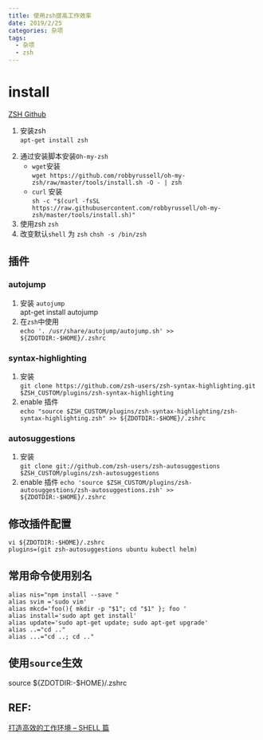 ```yaml
---
title: 使用zsh提高工作效率
date: 2019/2/25
categories: 杂项
tags: 
  - 杂项
  - zsh
---
```

# install 
[ZSH Github](https://github.com/robbyrussell/oh-my-zsh)
1. 安装zsh  
   `apt-get install zsh`
<!--more--> 
2. 通过安装脚本安装`Oh-my-zsh`
   - `wget`安装  
   `wget https://github.com/robbyrussell/oh-my-zsh/raw/master/tools/install.sh -O - | zsh`
   - `curl` 安装  
     `sh -c "$(curl -fsSL https://raw.githubusercontent.com/robbyrussell/oh-my-zsh/master/tools/install.sh)"`
3. 使用zsh `zsh`
4. 改变默认`shell` 为 `zsh` `chsh -s /bin/zsh`
## 插件
### autojump
1. 安装 `autojump`  
   apt-get install autojump
2. 在`zsh`中使用  
   `echo '. /usr/share/autojump/autojump.sh' >> ${ZDOTDIR:-$HOME}/.zshrc`
### syntax-highlighting
1. 安装  
`git clone https://github.com/zsh-users/zsh-syntax-highlighting.git $ZSH_CUSTOM/plugins/zsh-syntax-highlighting`
2. enable 插件  
   `echo "source $ZSH_CUSTOM/plugins/zsh-syntax-highlighting/zsh-syntax-highlighting.zsh" >> ${ZDOTDIR:-$HOME}/.zshrc`
### autosuggestions
1. 安装  
`git clone git://github.com/zsh-users/zsh-autosuggestions $ZSH_CUSTOM/plugins/zsh-autosuggestions`
2. enable 插件 
`echo 'source $ZSH_CUSTOM/plugins/zsh-autosuggestions/zsh-autosuggestions.zsh' >> ${ZDOTDIR:-$HOME}/.zshrc`

## 修改插件配置
```
vi ${ZDOTDIR:-$HOME}/.zshrc
plugins=(git zsh-autosuggestions ubuntu kubectl helm)

```
## 常用命令使用别名
```
alias nis="npm install --save "
alias svim ='sudo vim'
alias mkcd='foo(){ mkdir -p "$1"; cd "$1" }; foo '
alias install='sudo apt get install'
alias update='sudo apt-get update; sudo apt-get upgrade'
alias ..="cd .."
alias ...="cd ..; cd .."

```
## 使用`source`生效
source ${ZDOTDIR:-$HOME}/.zshrc
## REF:
[打造高效的工作环境 – SHELL 篇](https://coolshell.cn/articles/19219.html)
